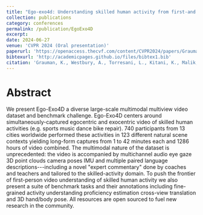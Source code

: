 ```yaml
---
title: "Ego-exo4d: Understanding skilled human activity from first-and third-person perspectives"
collection: publications
category: conferences
permalink: /publication/EgoExo4D
excerpt: 
date: 2024-06-27
venue: 'CVPR 2024 (Oral presentation)'
paperurl: 'https://openaccess.thecvf.com/content/CVPR2024/papers/Grauman_Ego-Exo4D_Understanding_Skilled_Human_Activity_from_First-_and_Third-Person_Perspectives_CVPR_2024_paper.pdf'
bibtexurl: 'http://academicpages.github.io/files/bibtex1.bib'
citation: 'Grauman, K., Westbury, A., Torresani, L., Kitani, K., Malik, J., Afouras, T., ... & Wray, M. (2024). Ego-exo4d: Understanding skilled human activity from first-and third-person perspectives. In Proceedings of the IEEE/CVF Conference on Computer Vision and Pattern Recognition (pp. 19383-19400).'
---
```


Abstract
====
We present Ego-Exo4D a diverse large-scale multimodal multiview video dataset and benchmark challenge. Ego-Exo4D centers around simultaneously-captured egocentric and exocentric video of skilled human activities (e.g. sports music dance bike repair). 740 participants from 13 cities worldwide performed these activities in 123 different natural scene contexts yielding long-form captures from 1 to 42 minutes each and 1286 hours of video combined. The multimodal nature of the dataset is unprecedented: the video is accompanied by multichannel audio eye gaze 3D point clouds camera poses IMU and multiple paired language descriptions---including a novel "expert commentary" done by coaches and teachers and tailored to the skilled-activity domain. To push the frontier of first-person video understanding of skilled human activity we also present a suite of benchmark tasks and their annotations including fine-grained activity understanding proficiency estimation cross-view translation and 3D hand/body pose. All resources are open sourced to fuel new research in the community.